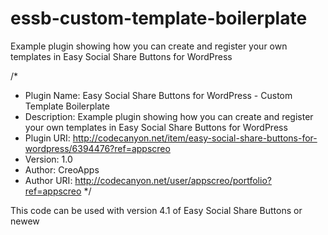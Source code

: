 # essb-custom-template-boilerplate
Example plugin showing how you can create and register your own templates in Easy Social Share Buttons for WordPress

/*
 * Plugin Name: Easy Social Share Buttons for WordPress - Custom Template Boilerplate
 * Description: Example plugin showing how you can create and register your own templates in Easy Social Share Buttons for WordPress
 * Plugin URI: http://codecanyon.net/item/easy-social-share-buttons-for-wordpress/6394476?ref=appscreo
 * Version: 1.0
 * Author: CreoApps
 * Author URI: http://codecanyon.net/user/appscreo/portfolio?ref=appscreo
 */
 
 This code can be used with version 4.1 of Easy Social Share Buttons or newew
